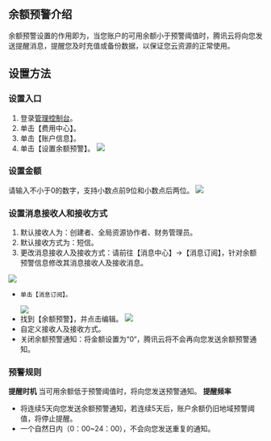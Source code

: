 ## 余额预警介绍
余额预警设置的作用即为，当您账户的可用余额小于预警阈值时，腾讯云将向您发送提醒消息，提醒您及时充值或备份数据，以保证您云资源的正常使用。
## 设置方法
### 设置入口
1. 登录[管理控制台](https://www.qcloud.com/login?s_url=https%3A%2F%2Fconsole.qcloud.com%2F)。
2. 单击【费用中心】。
3. 单击【账户信息】。
4. 单击【设置余额预警】。
![](http://i.imgur.com/iS5kDji.png)

### 设置金额
请输入不小于0的数字，支持小数点前9位和小数点后两位。
![](http://i.imgur.com/e0Crzgr.png)
### 设置消息接收人和接收方式
1.  默认接收人为：创建者、全局资源协作者、财务管理员。
2.  默认接收方式为：短信。
3.  更改消息接收人及接收方式：请前往【消息中心】->【消息订阅】，针对余额预警信息修改其消息接收人及接收消息。
   
	 
![](http://i.imgur.com/2xqHaqS.png)
-     单击【消息订阅】。
    ![](http://i.imgur.com/xU1GugA.png)
-   找到【余额预警】，并点击编辑。
    ![](http://i.imgur.com/ZK15cjg.png)
- 自定义接收人及接收方式。
- 关闭余额预警通知：将金额设置为“0“，腾讯云将不会再向您发送余额预警通知。

### 预警规则
**提醒时机**
    当可用余额低于预警阈值时，将向您发送预警通知。
**提醒频率**
* 将连续5天向您发送余额预警通知，若连续5天后，账户余额仍旧地域预警阈值，将停止提醒。
* 一个自然日内（0：00~24：00），不会向您发送重复的通知。
